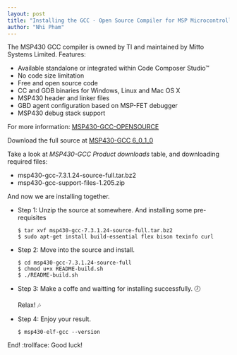 ```yaml
---
layout: post
title: "Installing the GCC - Open Source Compiler for MSP Microcontrollers"
author: "Nhi Pham"
---
```


The MSP430 GCC compiler is owned by TI and maintained by Mitto Systems Limited.
Features:

* Available standalone or integrated within Code Composer Studio™
* No code size limitation
* Free and open source code
* CC and GDB binaries for Windows, Linux and Mac OS X
* MSP430 header and linker files
* GBD agent configuration based on MSP-FET debugger
* MSP430 debug stack support

For more information: [MSP430-GCC-OPENSOURCE](http://www.ti.com/tool/MSP430-GCC-OPENSOURCE)

Download the full source at [MSP430-GCC  6_0_1_0](http://software-dl.ti.com/msp430/msp430_public_sw/mcu/msp430/MSPGCC/latest/index_FDS.html)

Take a look at _MSP430-GCC Product downloads_ table, and downloading required files:

* msp430-gcc-7.3.1.24-source-full.tar.bz2
* msp430-gcc-support-files-1.205.zip

And now we are installing together.

* Step 1: Unzip the source at somewhere. And installing some pre-requisites

  ```shell
  $ tar xvf msp430-gcc-7.3.1.24-source-full.tar.bz2
  $ sudo apt-get install build-essential flex bison texinfo curl
  ```

* Step 2: Move into the source and install.

  ```shell
  $ cd msp430-gcc-7.3.1.24-source-full
  $ chmod u+x README-build.sh
  $ ./README-build.sh
  ```

* Step 3: Make a coffe and waitting for installing successfully. :clock7:

  Relax! :notes:

* Step 4: Enjoy your result.

  ```shell
  $ msp430-elf-gcc --version
  ```

End! :trollface: Good luck!